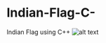 # Indian-Flag-C-
Indian Flag using C++
![alt text](https://raw.githubusercontent.com/shivaylamba/Indian-Flag-C-/master/path/to/india.png)
